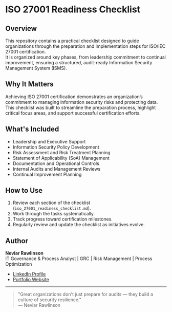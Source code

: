 # ISO 27001 Readiness Checklist

## Overview
This repository contains a practical checklist designed to guide organizations through the preparation and implementation steps for ISO/IEC 27001 certification.  
It is organized around key phases, from leadership commitment to continual improvement, ensuring a structured, audit-ready Information Security Management System (ISMS).

## Why It Matters
Achieving ISO 27001 certification demonstrates an organization’s commitment to managing information security risks and protecting data.  
This checklist was built to streamline the preparation process, highlight critical focus areas, and support successful certification efforts.

## What's Included
- Leadership and Executive Support
- Information Security Policy Development
- Risk Assessment and Risk Treatment Planning
- Statement of Applicability (SoA) Management
- Documentation and Operational Controls
- Internal Audits and Management Reviews
- Continual Improvement Planning

## How to Use
1. Review each section of the checklist (`iso_27001_readiness_checklist.md`).
2. Work through the tasks systematically.
3. Track progress toward certification milestones.
4. Regularly review and update the checklist as initiatives evolve.

## Author
**Neviar Rawlinson**  
IT Governance & Process Analyst | GRC | Risk Management | Process Optimization

- [LinkedIn Profile](https://www.linkedin.com/in/neviar-rawlinson-mba-itm-csm-23199616b/)
- [Portfolio Website](https://neviarrawlinson.github.io/)

---

> "Great organizations don't just prepare for audits — they build a culture of security resilience."  
> — Neviar Rawlinson

